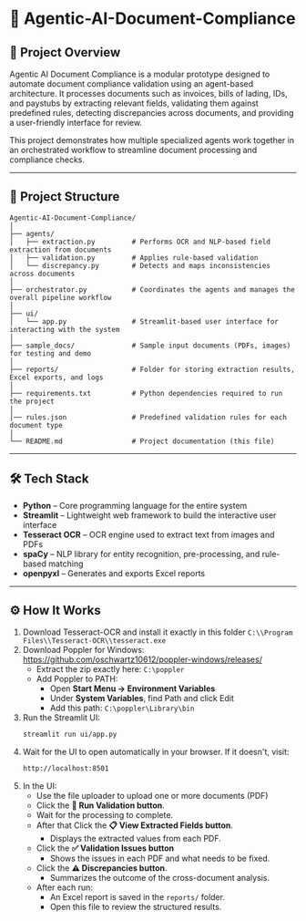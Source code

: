 # 📄 Agentic-AI-Document-Compliance

## 🚀 Project Overview

Agentic AI Document Compliance is a modular prototype designed to automate document compliance validation using an agent-based architecture. It processes documents such as invoices, bills of lading, IDs, and paystubs by extracting relevant fields, validating them against predefined rules, detecting discrepancies across documents, and providing a user-friendly interface for review.

This project demonstrates how multiple specialized agents work together in an orchestrated workflow to streamline document processing and compliance checks.

---

## 📁 Project Structure

```
Agentic-AI-Document-Compliance/
│
├── agents/
│   ├── extraction.py         # Performs OCR and NLP-based field extraction from documents
│   ├── validation.py         # Applies rule-based validation
│   └── discrepancy.py        # Detects and maps inconsistencies across documents
│
├── orchestrator.py           # Coordinates the agents and manages the overall pipeline workflow
│
├── ui/
│   └── app.py                # Streamlit-based user interface for interacting with the system
│
├── sample_docs/              # Sample input documents (PDFs, images) for testing and demo
│
├── reports/                  # Folder for storing extraction results, Excel exports, and logs
│
├── requirements.txt          # Python dependencies required to run the project
│
│── rules.json                # Predefined validation rules for each document type
│
└── README.md                 # Project documentation (this file)
```

---
## 🛠️ Tech Stack

- **Python** – Core programming language for the entire system
- **Streamlit** – Lightweight web framework to build the interactive user interface
- **Tesseract OCR** – OCR engine used to extract text from images and PDFs
- **spaCy** – NLP library for entity recognition, pre-processing, and rule-based matching
- **openpyxl** – Generates and exports Excel reports

---
## ⚙️ How It Works 

1. Download Tesseract-OCR and install it exactly in this folder `C:\\Program Files\\Tesseract-OCR\\tesseract.exe`
2. Download Poppler for Windows: https://github.com/oschwartz10612/poppler-windows/releases/
   - Extract the zip exactly here: `C:\poppler`
   - Add Poppler to PATH:
     - Open **Start Menu → Environment Variables**
     - Under **System Variables**, find Path and click Edit
     - Add this path: `C:\poppler\Library\bin`
4. Run the Streamlit UI:
   ```bash
   streamlit run ui/app.py
5. Wait for the UI to open automatically in your browser. If it doesn't, visit:
   ```bash
   http://localhost:8501
6. In the UI:
   - Use the file uploader to upload one or more documents (PDF)
   - Click the **🚀 Run Validation button**.
   - Wait for the processing to complete.
   - After that Click the **📋 View Extracted Fields button**.
     - Displays the extracted values from each PDF.
   - Click the **✅ Validation Issues button**
     - Shows the issues in each PDF and what needs to be fixed.
   - Click the **⚠️ Discrepancies button**.
     - Summarizes the outcome of the cross-document analysis.
    - After each run:
        - An Excel report is saved in the `reports/` folder.
        - Open this file to review the structured results.

    


